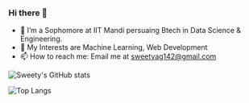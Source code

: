 ### Hi there 👋

- 🔭 I’m a Sophomore at IIT Mandi persuaing Btech in Data Science & Engineering.
- 🌱 My Interests are Machine Learning, Web Development 
- 📫 How to reach me: Email me at sweetyag142@gmail.com




![Sweety's GitHub stats](https://github-readme-stats.vercel.app/api?username=batman14-s&theme=tokyonight&show_icons=true&count_private=true)


![Top Langs](https://github-readme-stats.vercel.app/api/top-langs/?username=batman14-s&layout=compact&count_private=true)


